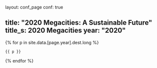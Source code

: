 layout: conf_page
conf: true

title: "2020 Megacities: A Sustainable Future"
title_s: 2020 Megacities
year: "2020"
---

{% for p in site.data.[page.year].dest.long  %}
 
 	{{ p }}

{% endfor %}
